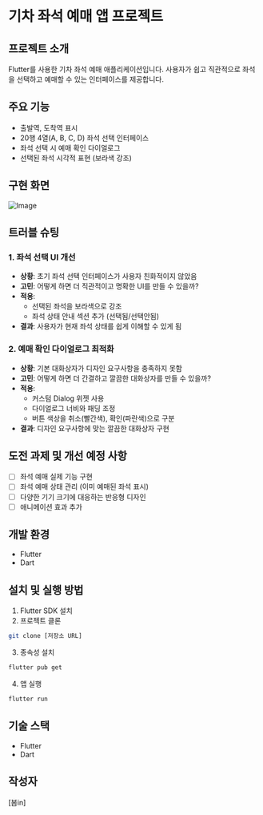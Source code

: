 # 기차 좌석 예매 앱 프로젝트

## 프로젝트 소개
Flutter를 사용한 기차 좌석 예매 애플리케이션입니다. 사용자가 쉽고 직관적으로 좌석을 선택하고 예매할 수 있는 인터페이스를 제공합니다.

## 주요 기능
- 출발역, 도착역 표시
- 20행 4열(A, B, C, D) 좌석 선택 인터페이스
- 좌석 선택 시 예매 확인 다이얼로그
- 선택된 좌석 시각적 표현 (보라색 강조)

## 구현 화면
![Image](https://github.com/user-attachments/assets/c470a39a-f0ee-4412-b57a-5d28f919ff35)

## 트러블 슈팅

### 1. 좌석 선택 UI 개선
- **상황**: 초기 좌석 선택 인터페이스가 사용자 친화적이지 않았음
- **고민**: 어떻게 하면 더 직관적이고 명확한 UI를 만들 수 있을까?
- **적용**: 
  - 선택된 좌석을 보라색으로 강조
  - 좌석 상태 안내 섹션 추가 (선택됨/선택안됨)
- **결과**: 사용자가 현재 좌석 상태를 쉽게 이해할 수 있게 됨

### 2. 예매 확인 다이얼로그 최적화
- **상황**: 기본 대화상자가 디자인 요구사항을 충족하지 못함
- **고민**: 어떻게 하면 더 간결하고 깔끔한 대화상자를 만들 수 있을까?
- **적용**:
  - 커스텀 Dialog 위젯 사용
  - 다이얼로그 너비와 패딩 조정
  - 버튼 색상을 취소(빨간색), 확인(파란색)으로 구분
- **결과**: 디자인 요구사항에 맞는 깔끔한 대화상자 구현

## 도전 과제 및 개선 예정 사항
- [ ] 좌석 예매 실제 기능 구현
- [ ] 좌석 예매 상태 관리 (이미 예매된 좌석 표시)
- [ ] 다양한 기기 크기에 대응하는 반응형 디자인
- [ ] 애니메이션 효과 추가

## 개발 환경
- Flutter
- Dart

## 설치 및 실행 방법
1. Flutter SDK 설치
2. 프로젝트 클론
```bash
git clone [저장소 URL]
```
3. 종속성 설치
```bash
flutter pub get
```
4. 앱 실행
```bash
flutter run
```

## 기술 스택
- Flutter
- Dart

## 작성자
[봄in]

